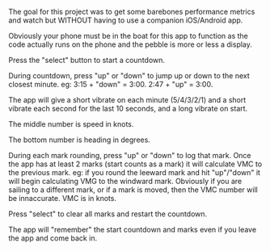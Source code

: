 The goal for this project was to get some barebones performance metrics and watch but WITHOUT having to use a companion iOS/Android app.

Obviously your phone must be in the boat for this app to function as the code actually runs on the phone and the pebble is more or less a display.

Press the "select" button to start a countdown.

During countdown, press "up" or "down" to jump up or down to the next closest minute.  eg: 3:15 + "down" = 3:00.  2:47 + "up" = 3:00.

The app will give a short vibrate on each minute (5/4/3/2/1) and a short vibrate each second for the last 10 seconds, and a long vibrate on start.

The middle number is speed in knots.

The bottom number is heading in degrees.

During each mark rounding, press "up" or "down" to log that mark.   Once the app has at least 2 marks (start counts as a mark) it will calculate VMC to the previous mark.  eg: if you round the leeward mark and hit "up"/"down" it will begin calculating VMG to the windward mark.  Obviously if you are sailing to a different mark, or if a mark is moved, then the VMC number will be innaccurate.  VMC is in knots.

Press "select" to clear all marks and restart the countdown.

The app will "remember" the start countdown and marks even if you leave the app and come back in.
